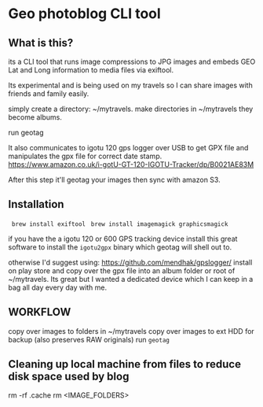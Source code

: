 # Geo photoblog CLI tool

## What is this?
its a CLI tool that runs image compressions to JPG images and embeds GEO Lat and Long information to media files via exiftool.

Its experimental and is being used on my travels so I can share images with friends and family easily.

simply create a directory: ~/mytravels.
make directories in ~/mytravels they become albums.

run geotag

It also communicates to igotu 120 gps logger over USB to get GPX file and manipulates the gpx file for correct date stamp. https://www.amazon.co.uk/i-gotU-GT-120-IGOTU-Tracker/dp/B0021AE83M

After this step it'll geotag your images then sync with amazon S3.

## Installation

``` brew install exiftool```
``` brew install imagemagick graphicsmagick```

if you have the a igotu 120 or 600 GPS tracking device install this great software to install the ```igotu2gpx``` binary which geotag will shell out to.

otherwise I'd suggest using: https://github.com/mendhak/gpslogger/ install on play store and copy over the gpx file into an album folder or root of ~/mytravels. Its great but I wanted a dedicated device which I can keep in a bag all day every day with me.

## WORKFLOW
copy over images to folders in ~/mytravels
copy over images to ext HDD for backup (also preserves RAW originals)
run `geotag`

## Cleaning up local machine from files to reduce disk space used by blog
rm -rf .cache
rm <IMAGE_FOLDERS>
